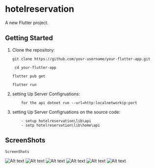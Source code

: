 # hotelreservation

A new Flutter project.

## Getting Started

1. Clone the repository:

   ```
   git clone https://github.com/your-username/your-flutter-app.git
   ```
   ```
    cd your-flutter-app
    ```
    ```
    flutter pub get
    ```
    ```
    flutter run
    ```

2. setting Up Server Configruations:
    ```
        for the api dotnet run --url=http:localnetworkip:port
    ```
3. setting Up Server Configruations on the source code:
    ```
        - setup hotelreservation\lib\api 
        - setp hotelreservation\lib\home\api 
    ```

## ScreenShots
```
ScreenShots
```
![Alt text](/Screenshots/1.jpg?raw=true "Optional Title")
![Alt text](/Screenshots/2.jpg?raw=true "Optional Title")
![Alt text](/Screenshots/3.jpg?raw=true "Optional Title")
![Alt text](/Screenshots/4.jpg?raw=true "Optional Title")
![Alt text](/Screenshots/5.jpg?raw=true "Optional Title")
![Alt text](/Screenshots/6.jpg?raw=true "Optional Title")